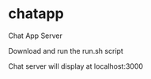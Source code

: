 # chatapp
Chat App Server

Download and run the run.sh script

Chat server will display at localhost:3000
